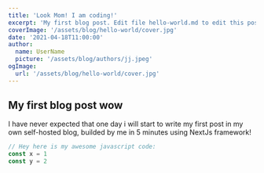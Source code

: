 ```yaml
---
title: 'Look Mom! I am coding!'
excerpt: 'My first blog post. Edit file hello-world.md to edit this post.'
coverImage: '/assets/blog/hello-world/cover.jpg'
date: '2021-04-18T11:00:00'
author:
  name: UserName
  picture: '/assets/blog/authors/jj.jpeg'
ogImage:
  url: '/assets/blog/hello-world/cover.jpg'
---
```


## My first blog post wow

I have never expected that one day i will start to write my first post in my own self-hosted blog, builded by me in 5 minutes using NextJs framework!

```javascript
// Hey here is my awesome javascript code:
const x = 1
const y = 2
```
